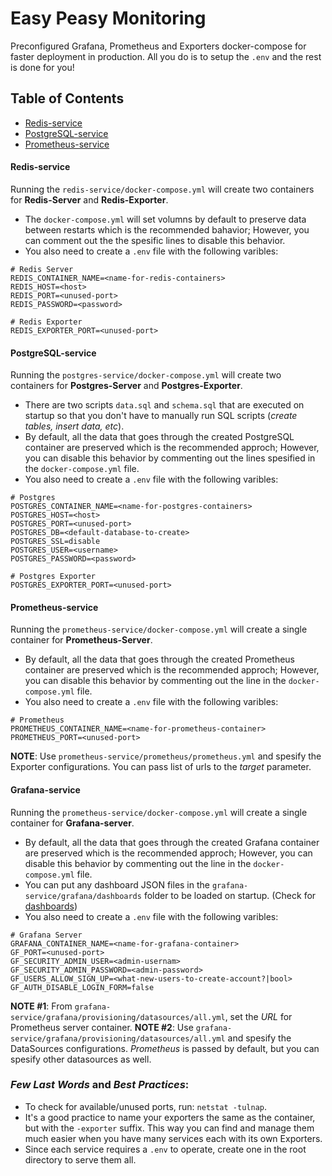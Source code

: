 # Easy Peasy Monitoring
Preconfigured Grafana, Prometheus and Exporters docker-compose for faster deployment in production. All you do is to setup the `.env` and the rest is done for you!

## Table of Contents
- [Redis-service]()
- [PostgreSQL-service]()
- [Prometheus-service]()

#### Redis-service
Running the `redis-service/docker-compose.yml` will create two containers for **Redis-Server** and **Redis-Exporter**.
- The `docker-compose.yml` will set volumns by default to preserve data between restarts which is the recommended bahavior; However, you can comment out the the spesific lines to disable this behavior.
- You also need to create a `.env` file with the following varibles:

```
# Redis Server
REDIS_CONTAINER_NAME=<name-for-redis-containers>
REDIS_HOST=<host>
REDIS_PORT=<unused-port>
REDIS_PASSWORD=<password>

# Redis Exporter
REDIS_EXPORTER_PORT=<unused-port>
```

#### PostgreSQL-service
Running the `postgres-service/docker-compose.yml` will create two containers for **Postgres-Server** and **Postgres-Exporter**.
- There are two scripts `data.sql` and `schema.sql` that are executed on startup so that you don't have to manually run SQL scripts (*create tables, insert data, etc*).
- By default, all the data that goes through the created PostgreSQL container are preserved which is the recommended approch; However, you can disable this behavior by commenting out the lines spesified in the `docker-compose.yml` file.
- You also need to create a `.env` file with the following varibles:

```
# Postgres
POSTGRES_CONTAINER_NAME=<name-for-postgres-containers>
POSTGRES_HOST=<host>
POSTGRES_PORT=<unused-port>
POSTGRES_DB=<default-database-to-create>
POSTGRES_SSL=disable
POSTGRES_USER=<username>
POSTGRES_PASSWORD=<password>

# Postgres Exporter
POSTGRES_EXPORTER_PORT=<unused-port>
```

#### Prometheus-service
Running the `prometheus-service/docker-compose.yml` will create a single container for **Prometheus-Server**.
- By default, all the data that goes through the created Prometheus container are preserved which is the recommended approch; However, you can disable this behavior by commenting out the line in the `docker-compose.yml` file.
- You also need to create a `.env` file with the following varibles:

```
# Prometheus
PROMETHEUS_CONTAINER_NAME=<name-for-prometheus-container>
PROMETHEUS_PORT=<unused-port>
```
**NOTE**: Use `prometheus-service/prometheus/prometheus.yml` and spesify the Exporter configurations. You can pass list of urls to the *target* parameter.


#### Grafana-service
Running the `prometheus-service/docker-compose.yml` will create a single container for **Grafana-server**.
- By default, all the data that goes through the created Grafana container are preserved which is the recommended approch; However, you can disable this behavior by commenting out the line in the `docker-compose.yml` file.
- You can put any dashboard JSON files in the `grafana-service/grafana/dashboards` folder to be loaded on startup. (Check for [dashboards](https://grafana.com/grafana/dashboards))
- You also need to create a `.env` file with the following varibles:

```
# Grafana Server
GRAFANA_CONTAINER_NAME=<name-for-grafana-container>
GF_PORT=<unused-port>
GF_SECURITY_ADMIN_USER=<admin-usernam>
GF_SECURITY_ADMIN_PASSWORD=<admin-password>
GF_USERS_ALLOW_SIGN_UP=<what-new-users-to-create-account?|bool>
GF_AUTH_DISABLE_LOGIN_FORM=false
```
**NOTE #1**: From `grafana-service/grafana/provisioning/datasources/all.yml`, set the *URL* for Prometheus server container.
**NOTE #2**: Use `grafana-service/grafana/provisioning/datasources/all.yml` and spesify the DataSources configurations. *Prometheus* is passed by default, but you can spesify other datasources as well.


### *Few Last Words* and *Best Practices*:
- To check for available/unused ports, run: `netstat -tulnap`.
- It's a good practice to name your exporters the same as the container, but with the `-exporter` suffix. This way you can find and manage them much easier when you have many services each with its own Exporters.
- Since each service requires a `.env` to operate, create one in the root directory to serve them all.